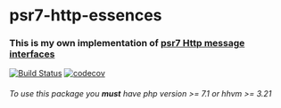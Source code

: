 # psr7-http-essences
### This is my own implementation of [psr7 Http message interfaces](https://www.php-fig.org/psr/psr-7/)

[![Build Status](https://travis-ci.com/storozhev/psr7-http-message.svg?branch=master)](https://travis-ci.com/storozhev/psr7-http-message)
[![codecov](https://codecov.io/gh/storozhev/psr7-http-message/branch/master/graph/badge.svg)](https://codecov.io/gh/storozhev/psr7-http-message)

###### To use this package you **must** have php version >= 7.1 or hhvm >= 3.21
